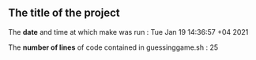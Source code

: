 ## The title of the project

The **date** and time at which make was run : 
Tue Jan 19 14:36:57 +04 2021

The **number of lines** of code contained in guessinggame.sh : 
25
